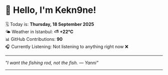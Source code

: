 # 👋 Hello, I'm Kekn9ne!

🗓️ Today is: **Thursday, 18 September 2025**  
🌤️ Weather in Istanbul: **⛅️  +22°C**  
📊 GitHub Contributions: **90**  
🎧 Currently Listening: Not listening to anything right now ❌

---

_"I want the fishing rod, not the fish. — *Yanni*"_

---
